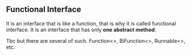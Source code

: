 ## Functional Interface
It is an interface that is like a function, that is why it is called functional interface. It is an interface that has only **one abstract method**.

Tbc but there are several of such. Function<>, BiFunction<>, Runnable<>, etc.

